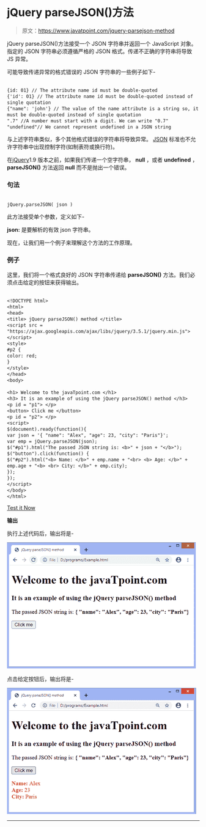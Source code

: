 # jQuery parseJSON()方法

> 原文：<https://www.javatpoint.com/jquery-parsejson-method>

jQuery parseJSON()方法接受一个 JSON 字符串并返回一个 JavaScript 对象。指定的 JSON 字符串必须遵循严格的 JSON 格式。传递不正确的字符串将导致 JS 异常。

可能导致传递异常的格式错误的 JSON 字符串的一些例子如下-

```

{id: 01} // The attribute name id must be double-quoted
{'id': 01} // The attribute name id must be double-quoted instead of single quotation
{"name": 'john'} // The value of the name attribute is a string so, it must be double-quoted instead of single quotation
".7" //A number must start with a digit. We can write "0.7"
"undefined"// We cannot represent undefined in a JSON string

```

与上述字符串类似，多个其他格式错误的字符串将导致异常。 [JSON](https://www.javatpoint.com/json-tutorial) 标准也不允许字符串中出现控制字符(如制表符或换行符)。

在[jQuery](https://www.javatpoint.com/jquery-tutorial)1.9 版本之前，如果我们传递一个空字符串， **null** ，或者 **undefined** ， **parseJSON()** 方法返回 **null** 而不是抛出一个错误。

### 句法

```

jQuery.parseJSON( json )

```

此方法接受单个参数，定义如下-

**json:** 是要解析的有效 json 字符串。

现在，让我们用一个例子来理解这个方法的工作原理。

### 例子

这里，我们将一个格式良好的 JSON 字符串传递给 **parseJSON()** 方法。我们必须点击给定的按钮来获得输出。

```

<!DOCTYPE html>
<html>
<head>
<title> jQuery parseJSON() method </title>
<script src = "https://ajax.googleapis.com/ajax/libs/jquery/3.5.1/jquery.min.js"> </script>
<style>
#p2 {
color: red;
}
</style>
</head>
<body>

<h1> Welcome to the javaTpoint.com </h1>
<h3> It is an example of using the jQuery parseJSON() method </h3>
<p id = "p1"> </p>
<button> Click me </button>
<p id = "p2"> </p>
<script>
$(document).ready(function(){
var json = '{ "name": "Alex", "age": 23, "city": "Paris"}';
var emp = jQuery.parseJSON(json);
$("#p1").html("The passed JSON string is: <b>" + json + "</b>");
$("button").click(function() {
$("#p2").html("<b> Name: </b>" + emp.name + "<br> <b> Age: </b>" + emp.age + "<b> <br> City: </b>" + emp.city);
});
});
</script>
</body>
</html>

```

[Test it Now](https://www.javatpoint.com/oprweb/test.jsp?filename=jquery-parsejson-method1)

**输出**

执行上述代码后，输出将是-

![jQuery parseJSON() method](img/a53af1608eff4cf28486bf41e6355540.png)

点击给定按钮后，输出将是-

![jQuery parseJSON() method](img/d93a4a404e0d68ea58a26df905cc06bb.png)

* * *